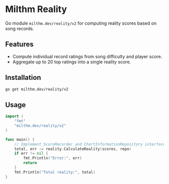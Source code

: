 # Milthm Reality

Go module `milthm.dev/reality/v2` for computing reality scores based on song records.

## Features

* Compute individual record ratings from song difficulty and player score.
* Aggregate up to 20 top ratings into a single reality score.

## Installation

```bash
go get milthm.dev/reality/v2
```

## Usage

```go
import (
    "fmt"
    "milthm.dev/reality/v2"
)

func main() {
    // Implement ScoreRecorder and ChartInformationRepository interfaces
    total, err := reality.CalculateReality(scores, repo)
    if err != nil {
        fmt.Println("Error:", err)
        return
    }
    fmt.Println("Total reality:", total)
}
```
